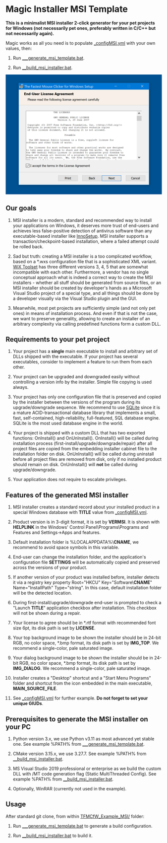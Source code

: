 # Magic Installer MSI Template

**This is a minimalist MSI installer 2-click generator for your pet projects for Windows (not necessarily pet ones, preferably written in C/C++ but not necessarily again).**

Magic works as all you need is to populate [_configMSI.yml](TFMCfW_Example_MSI/_configMSI.yml) with your own values, then:

1. Run [___generate_msi_template.bat](TFMCfW_Example_MSI/___generate_msi_template.bat).

2. Run [__build_msi_installer.bat](NewInstallerTemplateMSI/__build_msi_installer.bat).


![Magic Installer MSI Template: screenshot-license.png](screenshot-license.png)

## Our goals

1. MSI installer is a modern, standard and recommended way to install your applications on Windows, it deserves more trust of end-users
and achieves less false-positive detection of antivirus software than any executable-based installer like [InnoSetup](https://jrsoftware.org/isinfo.php).
MSI installer supports a transaction/checkpoint-based installation, where a failed attempt could be rolled back.

2. Sad but truth: creating a MSI installer is a too complicated workflow, based on a \*.wxs configuration file that is a sophisticated XML variant.
[WiX Toolset](https://docs.firegiant.com/wix/using-wix/) has three different versions 3, 4, 5 that are somewhat incompatible with each other.
Furthermore, a vendor has no single conceptual approach what is indeed a correct way to create the MSI installers - whether all stuff should be generated from source files,
or an MSI installer should be created by developer's hands as a Microsoft Visual Studio project of a special type, and all things should be done by a developer visually
via the Visual Studio plugin and the GUI.

3. Meanwhile, most pet projects are sufficiently simple (and not only pet ones) in means of installation process. And even if that is not the case, we want to preserve
generality, allowing to create an installer of an arbitrary complexity via calling predefined functions form a custom DLL.

## Requirements to your pet project

1. Your project has a **single** main executable to install and arbitrary set of DLLs shipped with the executable. If your project has several
executables, consider to implement a feature to run them from each other.

2. Your project can be upgraded and downgraded easily without controlling a version info by the installer. Simple file copying is used always.

3. Your project has only one configuration file that is preserved and copied by the installer between the versions of the program during its upgrade/downgrade sequence.
We recommend to use [SQLite](https://www.sqlite.org/) since it is a mature ACID-transactional database library that implements a small, fast, self-contained, high-reliability,
full-featured, SQL database engine. SQLite is the most used database engine in the world.

4. Your project is shipped with a custom DLL that has two exported functions: OnInstall() and OnUnInstall(). OnInstall() will be called during installation process
(first-install/upgrade/downgrade/repair) after all project files are copied from the embedding installer cabinet file to the installation folder on disk.
OnUnInstall() will be called during uninstall before all project files are removed from disk, only if no installed product should remain on disk.
OnUnInstall() will **not** be called during upgrade/downgrade.

5. Your application does not require to escalate privileges.

## Features of the generated MSI installer

1. MSI installer creates a standard record about your installed product in a special Windows database with **TITLE** value from [_configMSI.yml](TFMCfW_Example_MSI/_configMSI.yml).

2. Product version is in 3-digit format, it is set by **VERMSI**. It is shown with **HELPLINK** in the Windows' Control Panel\\Programs\\Programs and Features
and Settings->Apps and features.

3. Default installation folder is %LOCALAPPDATA%\\**CNAME**, we recommend to avoid space symbols in this variable.

4. End-user can change the installation folder, and the application's configuration file **SETTINGS** will be automatically copied and preserved across the versions of your product.

5. If another version of your product was installed before, installer detects it via a registry key property Root="HKCU" Key="Software\\**CNAME**" Name="InstallPath" Type="string".
In this case, default installation folder will be the detected location.

6. During first-install/upgrade/downgrade end-user is prompted to check a "Launch **TITLE**" application checkbox after installation. This checkbox will not be shown during a repair.

7. Your license to agree should be in \*.rtf format with recommended font size 6pt, its disk path is set by **LICENSE**.

6. Your top background image to be shown the installer should be in 24-bit RGB, no color space, \*.bmp format, its disk path is set by **IMG_TOP**. We recommend a single-color, pale saturated image.

7. Your dialog background image to be shown the installer should be in 24-bit RGB, no color space, \*.bmp format, its disk path is set by **IMG_DIALOG**. We recommend a single-color, pale saturated image.

8. Installer creates a "Desktop" shortcut and a "Start Menu Programs" folder and shortcut from the icon embedded in the main executable, **MAIN_SOURCE_FILE**.

9. See [_configMSI.yml](TFMCfW_Example_MSI/_configMSI.yml) for further example. **Do not forget to set your unique GIUDs**.

## Prerequisites to generate the MSI installer on your PC

1. Python version 3.x, we use Python v3.11 as most advanced yet stable one. See example %PATH% from [___generate_msi_template.bat](TFMCfW_Example_MSI/___generate_msi_template.bat).

2. CMake version 3.15.x, we use 3.27.7. See example %PATH% from [__build_msi_installer.bat](NewInstallerTemplateMSI/__build_msi_installer.bat).

3. MS Visual Studio 2019 professional or enterprise as we build the custom DLL with /MT code generation flag (Static MultiThreaded Config).
See example %PATH% from [__build_msi_installer.bat](NewInstallerTemplateMSI/__build_msi_installer.bat).

4. Optionally, WinRAR (currently not used in the example).

## Usage

After standard git clone, from within [TFMCfW_Example_MSI/](TFMCfW_Example_MSI/) folder:

1. Run [___generate_msi_template.bat](TFMCfW_Example_MSI/___generate_msi_template.bat) to generate a build configuration.

2. Run [__build_msi_installer.bat](NewInstallerTemplateMSI/__build_msi_installer.bat) to build it.
